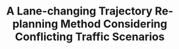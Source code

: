 ---
title: "A Lane-changing Trajectory Re-planning Method Considering Conflicting Traffic Scenarios"
collection: publications
permalink: /publication/2023-EAAI1
#date: 
venue: 'Engineering Applications of Artificial Intelligence'
#paperurl: '/files/pdf/research/MSD1.pdf'
#link: 
citation: "Haifeng Du, Yu Sun, Yongjun Pan*, Zhixiong Li, Patrick Siarry.<br><i>Engineering Applications of Artificial Intelligence</i>"
---